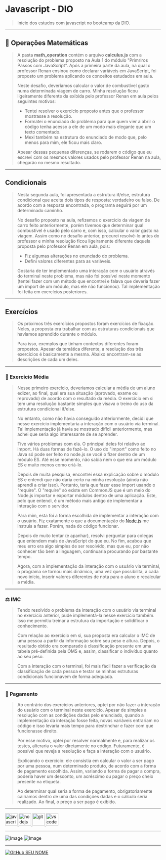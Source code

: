 # **Javascript - DIO**

> Início dos estudos com javascript no bootcamp da DIO.
>
---
## :abacus: **Operações Matemáticas** 
> A pasta **math_operation** contém o arquivo **calculus.js** com a resolução do problema proposto na Aula 1 do módulo "Primriros Passos com JavaScript". Após a primeira parte da aula, na qual o professor Renan ensinou como declarar variáveis em JavaScript, foi proposto um problema aplicando os conceitos estudados em aula.
> 
>Neste desafio, deveríamos calcular o valor de combustível gasto numa determinada viagem de carro. Minha resolução ficou ligeiramente diferente da exibida pelo professor Renan em aula pelos seguintes motivos:
>
> - Tentei resolver o exercício proposto antes que o professor mostrasse a resolução.
> - Formatei o enunciado do problema para que quem vier a abrir o código tenha acesso a ele de um modo mais elegante que um texto comentado.
> - Mexi também na estrutura do enunciado de modo que, pelo menos para mim, ele ficou mais claro.
>
> Apesar dessas pequenas diferenças, se rodarem o código que eu escrevi com os mesmos valores usados pelo professor Renan na aula, chegarão no mesmo resultado.
---
## **Condicionais**
> Nesta segunda aula, foi apresentada a estrutura if/else, estrutura condicional que aceita dois tipos de resposta: verdadeiro ou falso. De acordo com a resposta encontrada, o programa seguirá por um determinado caminho.
> 
> No desafio proposto na aula, refizemos o exercício da viagem de carro feito anteriormente, porém tivemos que determinar qual combustível é usado pelo carro e, com isso, calcular o valor gasto na viagem. Assim como no desafio anterior, procurei resolvê-lo antes do professor e minha resolução ficou ligeiramente diferente daquela proposta pelo professor Renan em aula, pois:
> 
> - Fiz algumas alterações no enunciado do problema.
> - Defini valores diferentes para as variáveis.
> 
> Gostaria de ter implementado uma interação com o usuário através do terminal neste problema, mas não foi possível neste momento (tentei fazer com um método que encontrei e falava que deveria fazer um import de um módulo, mas ele não funcionou). Tal implementação foi feita em exercícios posteriores.
---
## **Exercícios**
> Os próximos três exercícios propostos foram exercícios de fixação. Neles, a proposta era trabalhar com as estruturas condicionais que havíamos aprendido durante o módulo. 
> 
> Para isso, exemplos que tinham contextos diferentes foram propostos. Apesar da temática diferente, a resolução dos três exercícios é basicamente a mesma. Abaixo encontram-se as descrições de cada um deles. 
---
### :100: **Exercício Média**
> Nesse primeiro exercício, deveríamos calcular a média de um aluno edizer, ao final, qual era sua situação (aprovado, exame ou reprovado) de acordo com o resultado da média. O exercício em si tem uma resolução bastante simples que visava o treino do uso da estrutura condicional if/else.
>
> No entanto, como não havia conseguido anteriormente, decidi que nesse exercício implementaria a interação com o usuário via terminal. Tal implementação já havia se mostrado difícil anteriormente, mas achei que seria algo interessante de se aprender.
> 
> Tive vários problemas com ela. O principal deles foi relativo ao import. Há duas formas de fazê-lo. O uso do "import" como feito no Java só pode ser feito no node.js se você o fizer dentro de um módulo ES. Até esse momento, não sabia nem o que era um módulo ES e muito menos como criá-lo.
> 
> Depois de muita pesquisa, encontrei essa explicação sobre o módulo ES e entendi que não daria certo na minha resolução (ainda não aprendi a criar isso). Portanto, teria que fazer esse import usando o "require". O "require" só existe em CommonJS que é um meio do Node.js importar e exportar módulos dentro de uma aplicação. Este, pelo que entendi, é um método mais antigo de implementar a interação com o servidor.
>
> Para mim, esta foi a forma escolhida de implementar a interação com o usuário. Fiz exatamente o que a documentação do [Node.js](https://nodejs.org/api/readline.html) me instruia a fazer. Porém, nada do código funcionar.
>
> Depois de muito tentar (e apanhar), resolvi perguntar para colegas que entendem mais de JavaScript do que eu. No fim, acabou que meu erro era algo simples de ser resolvido, mas que eu, por não conhecer tão bem a linguagem, continuaria procurando por bastante tempo.
>
> Agora, com a implementação da interação com o usuário via terminal, o programa se tornou mais dinâmico, uma vez que possibilita, a cada novo início, inserir valores diferentes de nota para o aluno e recalcular a média.
---
### :balance_scale: **IMC**
> Tendo resolvido o problema da interação com o usuário via terminal no exercício anterior, pude implementá-la nesse exercício também. Isso me permitiu treinar a estrutura da importação e solidificar o conhecimento.
>
> Com relação ao exercício em si, sua proposta era calcular o IMC de uma pessoa a partir da informação sobre seu peso e altura. Depois, o resultado obtido era comparado à classificação presente em uma tabela pré-definida pela OMS e, assim, classificar o indivíduo quanto ao seu peso.
>
> Com a interação com o terminal, foi mais fácil fazer a verificação da classificação de cada pessoa e testar se minhas estruturas condicionais funcionavem de forma adequada.
---
### :money_with_wings: **Pagamento**
> Ao contrário dos exercícios anteriores, optei por não fazer a interação do usuário com o terminal neste exercício. Apesar de simples a resolução com as condições dadas pelo enunciado, quando a implementação da interação fosse feita, novas variáveis entrariam no código e isso levaria mais tempo para destrinchar e fazer com que funcionasse direito.
>
> Por esse motivo, optei por resolver normalmente e, para realizar os testes, alteraria o valor diretamente no código. Futuramente, é possível que reveja a resolução e faça a interação com o usuário.
>
> Explicando o exercício: ele consistia em calcular o valor a ser pago por uma pessoa, num determinado produto, de acordo com a forma de pagamento escolhida. Assim, variando a forma de pagar a compra, poderia haver um desconto, um acréscimo ou pagar o preço cheio presente na etiqueta.
>
> Ao determinar qual seria a forma de pagamento, obrigatoriamente cairíamos dentro de uma das condições dadas e o cálculo seria realizado. Ao final, o preço a ser pago é exibido.
---

<a href="https://developer.mozilla.org/en-US/docs/Web/JavaScript">
   <img src="https://cdn.jsdelivr.net/gh/devicons/devicon/icons/javascript/javascript-original.svg" alt="javascript" width="40" height="40"/>
</a>
<a href="https://nodejs.org">
   <img src="https://cdn.jsdelivr.net/gh/devicons/devicon/icons/nodejs/nodejs-original.svg" alt="nodejs" width="40" height="40"/>
</a>   
<a href="https://git-scm.com/">
   <img src="https://cdn.jsdelivr.net/gh/devicons/devicon/icons/git/git-original.svg" alt="git" width="40" height="40"/>
</a>  
<a href="https://code.visualstudio.com/">
   <img src="https://cdn.jsdelivr.net/gh/devicons/devicon/icons/vscode/vscode-original.svg" alt="vscode" width="40" height="40"/>
</a>

---    
![Image](https://img.shields.io/badge/GitHub-100000?style=for-the-badge&logo=github&logoColor=white)
![Image](https://img.shields.io/badge/Markdown-000000?style=for-the-badge&logo=markdown&logoColor=white)

---

[![GitHub SEU NOME]( https://img.shields.io/github/followers/AmandaPardinho?label=follow&style=social)](https://github.com/AmandaPardinho)